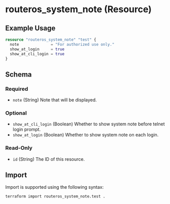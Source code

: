 # routeros_system_note (Resource)


## Example Usage
```terraform
resource "routeros_system_note" "test" {
  note              = "For authorized use only."
  show_at_login     = true
  show_at_cli_login = true
}
```

<!-- schema generated by tfplugindocs -->
## Schema

### Required

- `note` (String) Note that will be displayed.

### Optional

- `show_at_cli_login` (Boolean) Whether to show system note before telnet login prompt.
- `show_at_login` (Boolean) Whether to show system note on each login.

### Read-Only

- `id` (String) The ID of this resource.

## Import
Import is supported using the following syntax:
```shell
terraform import routeros_system_note.test .
```
